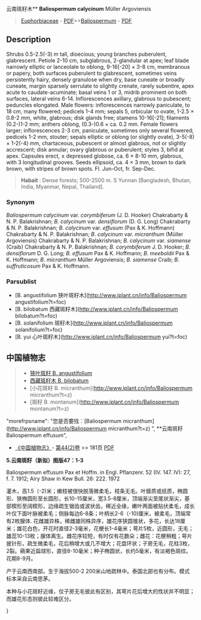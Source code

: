 云南斑籽木** **Baliospermum calycinum** Müller Argoviensis

> [Euphorbiaceae](http://www.iplant.cn/info/Euphorbiaceae?t=foc) - [PDF](http://www.iplant.cn/foc/pdf/Euphorbiaceae.pdf)>>[Baliospermum](http://www.iplant.cn/info/Baliospermum?t=foc) - [PDF](http://www.iplant.cn/foc/pdf/Baliospermum.pdf)

## Description

Shrubs 0.5-2.5(-3) m tall, dioecious; young branches puberulent, glabrescent. Petiole 2-10 cm, subglabrous, 2-glandular at apex; leaf blade narrowly elliptic or lanceolate to oblong, 9-16[-20] × 3-8 cm, membranous or papery, both surfaces puberulent to glabrescent, sometimes veins persistently hairy, densely granulose when dry, base cuneate or broadly cuneate, margin sparsely serrulate to slightly crenate, rarely subentire, apex acute to caudate-acuminate; basal veins 1 or 3, midrib prominent on both surfaces, lateral veins 6-14. Inflorescences axillary, glabrous to pubescent; peduncles elongated. Male flowers: inflorescences narrowly paniculate, to 18 cm, many flowered; pedicels 1-4 mm; sepals 5, orbicular to ovate, 1-2.5 × 0.8-2 mm, white, glabrous; disk glands free; stamens 10-16[-21]; filaments (0.2-)1-2 mm; anthers oblong, (0.3-)0.6 × ca. 0.2 mm. Female flowers larger; inflorescences 2-3 cm, paniculate, sometimes only several flowered; pedicels 1-2 mm, stouter; sepals elliptic or oblong (or slightly ovate), 3-5(-8) × 1-2(-4) mm, chartaceous, pubescent or almost glabrous, not or slightly accrescent; disk annular; ovary glabrous or puberulent; styles 3, bifid at apex. Capsules erect, ± depressed globose, ca. 6 × 8-10 mm, glabrous, with 3 longitudinal grooves. Seeds ellipsoid, ca. 4 × 3 mm, brown to dark brown, with stripes of brown spots. Fl. Jun-Oct, fr. Sep-Dec.


> **Habait** : 
> Dense forests; 500-2500 m. S Yunnan [Bangladesh, Bhutan, India, Myanmar, Nepal, Thailand].

### Synonym
*Baliospermum calycinum* var. *corymbiferum* (J. D. Hooker) Chakrabarty & N. P. Balakrishnan; *B. calycinum* var. *densiflorum* (D. G. Long) Chakrabarty & N. P. Balakrishnan; *B. calycinum* var. *effusum* (Pax & K. Hoffmann) Chakrabarty & N. P. Balakrishnan; *B. calycinum* var. *micranthum* (Müller Argoviensis) Chakrabarty & N. P. Balakrishnan; *B. calycinum* var. *siamense* (Craib) Chakrabarty & N. P. Balakrishnan; *B. corymbiferum* J. D. Hooker; *B. densiflorum* D. G. Long; *B. effusum* Pax & K. Hoffmann; *B. meeboldii* Pax & K. Hoffmann; *B. micranthum* Müller Argoviensis; *B. siamense* Craib; *B. suffruticosum* Pax & K. Hoffmann.

### Parsublist

* [B.  angustifolium  狭叶斑籽木](http://www.iplant.cn/info/Baliospermum angustifolium?t=foc)
* [B.  bilobatum  西藏斑籽木](http://www.iplant.cn/info/Baliospermum bilobatum?t=foc)
* [B.  solanifolium  斑籽木](http://www.iplant.cn/info/Baliospermum solanifolium?t=foc)
* [B.  yui  心叶斑籽木](http://www.iplant.cn/info/Baliospermum yui?t=foc)


## 中国植物志

> * [狭叶斑籽  B.  angustifolium](Baliospermum-angustifolium-狭叶斑籽木.md)
> * [西藏斑籽木  B.  bilobatum](Baliospermum-bilobatum-西藏斑籽木.md)
> * [小花斑籽  B.  micranthum](http://www.iplant.cn/info/Baliospermum micranthum?t=z)
> * [斑籽  B.  montanum](http://www.iplant.cn/info/Baliospermum montanum?t=z)

  "morefrpsname": "您是否要找：<span class='spantxt'>[Baliospermum micranthum](http://www.iplant.cn/info/Baliospermum micranthum?t=z) ",
**云南斑籽 Baliospermum effusum",

* [《中国植物志》](http://www.iplant.cn/frps)- [第44(2)卷](http://www.iplant.cn/frps/vol/44(2)) >> 181页 [PDF](http://www.iplant.cn/frps/pdf/44(2)/181.PDF)


**5.云南斑籽（新拟）图版47：1-3**

Baliospermum effusum Pax et Hoffm. in Engl. Pflanzenr. 52 (IV. 147. IV): 27, f. 7. 1912; Airy Shaw in Kew Bull. 26: 222. 1972

灌木，高1.5（-2)米；嫩枝被很快脱落微柔毛，枝条无毛。叶膜质或纸质，椭圆形、狭椭圆形至长圆形，长10-15厘米，宽3.5-8厘米，顶端渐尖至尾状渐尖，基部楔形至阔楔形，边缘疏生锯齿或波状齿，稀近全缘，嫩叶两面被贴伏柔毛，成长叶仅下面叶脉被柔毛；侧脉每边6-8条；叶柄长2-6（-10)厘米，被柔毛，顶端常有2枚腺体. 花雌雄异株，稀雌雄同株异序，雄花序狭圆锥状，多花，长达18厘米；雄花白色，开花时直径2-3毫米，花梗长1-4毫米；萼片5枚，近圆形，无毛；雄蕊10-13枚；腺体离生。雌花序较短，有时仅有花数朵；雌花：花梗稍粗；萼片披针形，疏生微柔毛，花后稍增大或几不增大；花盘环状；子房无毛，花柱3枚，2裂。蒴果近扁球形，直径8-10毫米；种子椭圆状，长约5毫米，有淡褐色斑纹。花期8-9月。

产于云南西南部。生于海拔500-2 200米山地疏林中。泰国北部也有分布。模式标本采自云南思茅。

本种与小花斑籽近缘，仅子房无毛彼此有区别，其萼片花后增大的性状并不明显；而雄花形态则彼此较难区分。

}